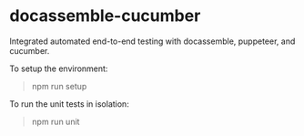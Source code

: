 # docassemble-cucumber
Integrated automated end-to-end testing with docassemble, puppeteer, and cucumber.

To setup the environment:
> npm run setup

To run the unit tests in isolation:
> npm run unit